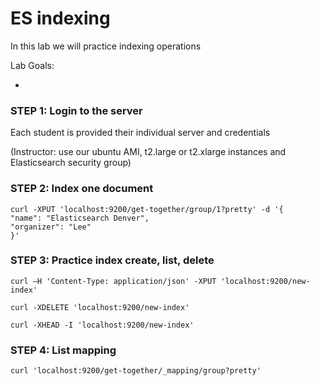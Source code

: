 # ES indexing

In this lab we will practice indexing operations


Lab Goals:

*

### STEP 1: Login to the server

Each student is provided their individual server and credentials

(Instructor: use our ubuntu AMI, t2.large or t2.xlarge instances and Elasticsearch security group)

### STEP 2: Index one document

    curl -XPUT 'localhost:9200/get-together/group/1?pretty' -d '{
    "name": "Elasticsearch Denver",
    "organizer": "Lee"
    }'

### STEP 3: Practice index create, list, delete

    curl –H 'Content-Type: application/json' -XPUT 'localhost:9200/new-index' 

    curl -XDELETE 'localhost:9200/new-index'

    curl -XHEAD -I 'localhost:9200/new-index'


### STEP 4: List mapping

    curl 'localhost:9200/get-together/_mapping/group?pretty'
